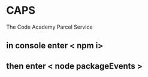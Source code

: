 # CAPS

The Code Academy Parcel Service

## in console enter < npm i>

## then enter < node packageEvents >
